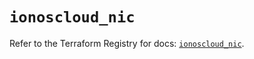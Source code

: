 # `ionoscloud_nic`

Refer to the Terraform Registry for docs: [`ionoscloud_nic`](https://registry.terraform.io/providers/ionos-cloud/ionoscloud/6.7.12/docs/resources/nic).
